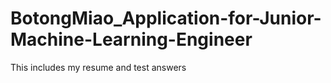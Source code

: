 # BotongMiao_Application-for-Junior-Machine-Learning-Engineer
This includes my resume and test answers
